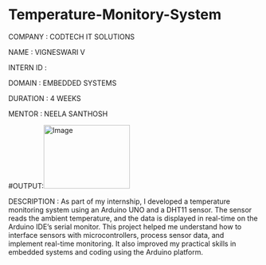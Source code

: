 # Temperature-Monitory-System

COMPANY : CODTECH IT SOLUTIONS

NAME : VIGNESWARI V

INTERN ID : 

DOMAIN :  EMBEDDED SYSTEMS

DURATION : 4 WEEKS

MENTOR : NEELA SANTHOSH

#OUTPUT:<img width="173" height="128" alt="Image" src="https://github.com/user-attachments/assets/aa12ccc9-b52e-4ba0-a5d3-21724d75c3c0" />

DESCRIPTION : As part of my internship, I developed a temperature monitoring system using an Arduino UNO and a DHT11 sensor. The sensor reads the ambient temperature, and the data is displayed in real-time on the Arduino IDE’s serial monitor. This project helped me understand how to interface sensors with microcontrollers, process sensor data, and implement real-time monitoring. It also improved my practical skills in embedded systems and coding using the Arduino platform.
